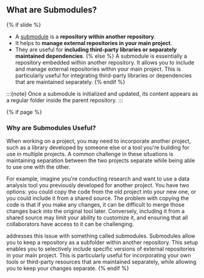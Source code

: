 ## What are <i class="fab fa-git"></i> Submodules?
{% if slide %}
- A [<i class="fab fa-git"></i> submodule](https://git-scm.com/book/en/v2/Git-Tools-Submodules) <i class="fa-solid fa-folder-tree"></i> is a **repository within another repository**.
- It helps to **manage external repositories in your main project**.
- They are useful for **including third-party libraries or separately maintained dependencies**.
{% else %}
A <i class="fab fa-git"></i> submodule is essentially a repository embedded within another repository. 
It allows you to include and manage external repositories within your main project. 
This is particularly useful for integrating third-party libraries or dependencies that are maintained separately.
{% endif %}

:::{note}
Once a submodule is initialized and updated, its content appears as a regular folder inside the parent repository.
:::

{% if page %}

### Why are Submodules Useful?

When working on a project, you may need to incorporate another project, such as a library developed by someone else or a tool you're building for use in multiple projects.
A common challenge in these situations is maintaining separation between the two projects separate while being able to use one with the other.

For example, imagine you're conducting research and want to use a data analysis tool you previously developed for another project.
You have two options: you could copy the code from the old project into your new one, or you could include it from a shared source. 
The problem with copying the code is that if you make any changes, it can be difficult to merge those changes back into the original tool later.
Conversely, including it from a shared source may limit your ability to customize it, and ensuring that all collaborators have access to it can be challenging.

<i class="fab fa-git"></i> addresses this issue with something called submodules.
Submodules allow you to keep a <i class="fab fa-git"></i> repository as a subfolder within another <i class="fab fa-git"></i> repository.
This setup enables you to selectively include specific versions of external repositories in your main project.
This is particularly useful for incorporating your own tools or third-party resources that are maintained separately, while allowing you to keep your changes separate.
{% endif %}
